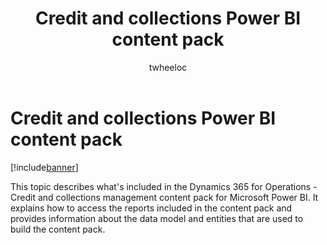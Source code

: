 ﻿---
# required metadata

title: Credit and collections Power BI content pack
description: This topic describes what's included in the Dynamics 365 for Operations - Credit and collections management content pack for Microsoft Power BI. It explains how to access the reports included in the content pack and provides information about the data model and entities that are used to build the content pack.
author: twheeloc
manager: AnnBe
ms.date: 04/04/2017
ms.topic: Article
ms.prod: 
ms.service: Dynamics365Operations
ms.technology: 

# optional metadata

# ms.search.form: 
# ROBOTS: 
audience: Application User, IT Pro
# ms.devlang: 
ms.reviewer: annbe
ms.search.scope: Operations 
# ms.tgt_pltfrm: 
ms.custom: 267664
ms.assetid: d22f3270-bdf9-4001-9c16-93d90152992f
ms.search.region: Global
# ms.search.industry: 
ms.author: shpandey
ms.search.validFrom: 2016-11-30
ms.dyn365.ops.version: Version 1611

---

# Credit and collections Power BI content pack

[!include[banner](../includes/banner.md)]


This topic describes what's included in the Dynamics 365 for Operations - Credit and collections management content pack for Microsoft Power BI. It explains how to access the reports included in the content pack and provides information about the data model and entities that are used to build the content pack.




